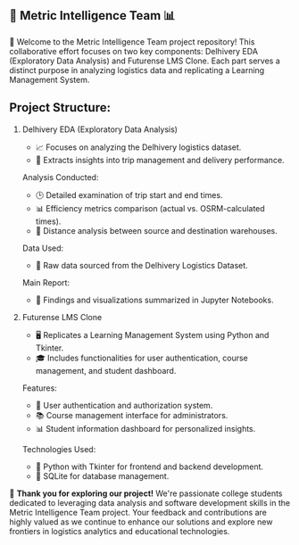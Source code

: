 🚀 Metric Intelligence Team  📊
-------------------

👋 Welcome to the Metric Intelligence Team project repository! This collaborative effort focuses on two key components: Delhivery EDA (Exploratory Data Analysis) and Futurense LMS Clone. Each part serves a distinct purpose in analyzing logistics data and replicating a Learning Management System.

Project Structure:
-------------------
1. Delhivery EDA (Exploratory Data Analysis)
   - 📈 Focuses on analyzing the Delhivery logistics dataset.
   - 🧐 Extracts insights into trip management and delivery performance.

   Analysis Conducted:
   - 🕒 Detailed examination of trip start and end times.
   - 📊 Efficiency metrics comparison (actual vs. OSRM-calculated times).
   - 📍 Distance analysis between source and destination warehouses.

   Data Used:
   - 📄 Raw data sourced from the Delhivery Logistics Dataset.

   Main Report:
   - 📝 Findings and visualizations summarized in Jupyter Notebooks.

2. Futurense LMS Clone

   - 🖥️ Replicates a Learning Management System using Python and Tkinter.
   - 🎓 Includes functionalities for user authentication, course management, and student dashboard.

   Features:
   - 🔐 User authentication and authorization system.
   - 📚 Course management interface for administrators.
   - 📊 Student information dashboard for personalized insights.

   Technologies Used:
   - 🐍 Python with Tkinter for frontend and backend development.
   - 🐘 SQLite for database management.


🌟 **Thank you for exploring our project!** We're passionate college students dedicated to leveraging data analysis and software development skills in the Metric Intelligence Team project. Your feedback and contributions are highly valued as we continue to enhance our solutions and explore new frontiers in logistics analytics and educational technologies.

  
   

